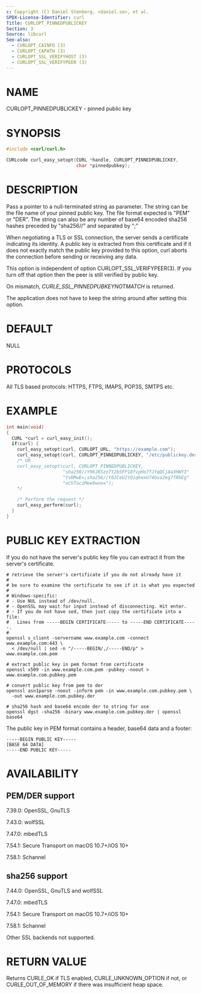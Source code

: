 ```yaml
---
c: Copyright (C) Daniel Stenberg, <daniel.se>, et al.
SPDX-License-Identifier: curl
Title: CURLOPT_PINNEDPUBLICKEY
Section: 3
Source: libcurl
See-also:
  - CURLOPT_CAINFO (3)
  - CURLOPT_CAPATH (3)
  - CURLOPT_SSL_VERIFYHOST (3)
  - CURLOPT_SSL_VERIFYPEER (3)
---
```


# NAME

CURLOPT_PINNEDPUBLICKEY - pinned public key

# SYNOPSIS

~~~c
#include <curl/curl.h>

CURLcode curl_easy_setopt(CURL *handle, CURLOPT_PINNEDPUBLICKEY,
                          char *pinnedpubkey);
~~~

# DESCRIPTION

Pass a pointer to a null-terminated string as parameter. The string can be the
file name of your pinned public key. The file format expected is "PEM" or
"DER". The string can also be any number of base64 encoded sha256 hashes
preceded by "sha256//" and separated by ";"

When negotiating a TLS or SSL connection, the server sends a certificate
indicating its identity. A public key is extracted from this certificate and
if it does not exactly match the public key provided to this option, curl
aborts the connection before sending or receiving any data.

This option is independent of option CURLOPT_SSL_VERIFYPEER(3). If you turn
off that option then the peer is still verified by public key.

On mismatch, *CURLE_SSL_PINNEDPUBKEYNOTMATCH* is returned.

The application does not have to keep the string around after setting this
option.

# DEFAULT

NULL

# PROTOCOLS

All TLS based protocols: HTTPS, FTPS, IMAPS, POP3S, SMTPS etc.

# EXAMPLE

~~~c
int main(void)
{
  CURL *curl = curl_easy_init();
  if(curl) {
    curl_easy_setopt(curl, CURLOPT_URL, "https://example.com");
    curl_easy_setopt(curl, CURLOPT_PINNEDPUBLICKEY, "/etc/publickey.der");
    /* OR
    curl_easy_setopt(curl, CURLOPT_PINNEDPUBLICKEY,
                     "sha256//YhKJKSzoTt2b5FP18fvpHo7fJYqQCjAa3HWY3"
                     "tvRMwE=;sha256//t62CeU2tQiqkexU74Gxa2eg7fRbEg"
                     "oChTociMee9wno=");
    */

    /* Perform the request */
    curl_easy_perform(curl);
  }
}
~~~

# PUBLIC KEY EXTRACTION

If you do not have the server's public key file you can extract it from the
server's certificate.
~~~
# retrieve the server's certificate if you do not already have it
#
# be sure to examine the certificate to see if it is what you expected
#
# Windows-specific:
# - Use NUL instead of /dev/null.
# - OpenSSL may wait for input instead of disconnecting. Hit enter.
# - If you do not have sed, then just copy the certificate into a file:
#   Lines from -----BEGIN CERTIFICATE----- to -----END CERTIFICATE-----.
#
openssl s_client -servername www.example.com -connect www.example.com:443 \
  < /dev/null | sed -n "/-----BEGIN/,/-----END/p" > www.example.com.pem

# extract public key in pem format from certificate
openssl x509 -in www.example.com.pem -pubkey -noout > www.example.com.pubkey.pem

# convert public key from pem to der
openssl asn1parse -noout -inform pem -in www.example.com.pubkey.pem \
  -out www.example.com.pubkey.der

# sha256 hash and base64 encode der to string for use
openssl dgst -sha256 -binary www.example.com.pubkey.der | openssl base64
~~~

The public key in PEM format contains a header, base64 data and a
footer:
~~~
-----BEGIN PUBLIC KEY-----
[BASE 64 DATA]
-----END PUBLIC KEY-----
~~~

# AVAILABILITY

## PEM/DER support

7.39.0: OpenSSL, GnuTLS

7.43.0: wolfSSL

7.47.0: mbedTLS

7.54.1: Secure Transport on macOS 10.7+/iOS 10+

7.58.1: Schannel

## sha256 support

7.44.0: OpenSSL, GnuTLS and wolfSSL

7.47.0: mbedTLS

7.54.1: Secure Transport on macOS 10.7+/iOS 10+

7.58.1: Schannel

Other SSL backends not supported.

# RETURN VALUE

Returns CURLE_OK if TLS enabled, CURLE_UNKNOWN_OPTION if not, or
CURLE_OUT_OF_MEMORY if there was insufficient heap space.
